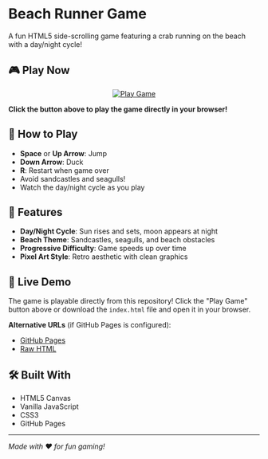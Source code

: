 # Beach Runner Game

A fun HTML5 side-scrolling game featuring a crab running on the beach with a day/night cycle!

## 🎮 Play Now

<div align="center">
  <a href="./index.html" target="_blank">
    <img src="https://img.shields.io/badge/Play-Game-brightgreen?style=for-the-badge&logo=game-controller" alt="Play Game" />
  </a>
</div>

**Click the button above to play the game directly in your browser!**

## 🎯 How to Play

- **Space** or **Up Arrow**: Jump
- **Down Arrow**: Duck
- **R**: Restart when game over
- Avoid sandcastles and seagulls!
- Watch the day/night cycle as you play

## 🌅 Features

- **Day/Night Cycle**: Sun rises and sets, moon appears at night
- **Beach Theme**: Sandcastles, seagulls, and beach obstacles
- **Progressive Difficulty**: Game speeds up over time
- **Pixel Art Style**: Retro aesthetic with clean graphics

## 🚀 Live Demo

The game is playable directly from this repository! Click the "Play Game" button above or download the `index.html` file and open it in your browser.

**Alternative URLs** (if GitHub Pages is configured):
- [GitHub Pages](https://rgarth.github.io/rapu-offline/)
- [Raw HTML](https://raw.githubusercontent.com/rgarth/rapu-offline/master/index.html)

## 🛠️ Built With

- HTML5 Canvas
- Vanilla JavaScript
- CSS3
- GitHub Pages

---

*Made with ❤️ for fun gaming!* 